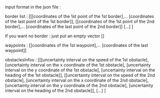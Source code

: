 input format in the json file :

border list :
[[[coordinates of the 1st point of the 1st border],... [coordinates of the last point of the 1st border]],
[[coordinates of the 1st point of the 2nd border],... [coordinates of the last point of the 2nd border]]
[...]
]

If you want no border : just put an empty vector []

waypoints :
[[coordinates of the 1st waypoint],... [coordinates of the last waypoint]]

obstaclesInfos :
[[[uncertainty interval on the speed of the 1st obstacle], [uncertainty interval on the x coordinate of the 1st obstacle], [uncertainty interval on the y coordinate of the 1st obstacle], [uncertainty interval on the heading of the 1st obstacle]],
[[uncertainty interval on the speed of the 2nd obstacle], [uncertainty interval on the x coordinate of the 2nd obstacle], [uncertainty interval on the y coordinate of the 2nd obstacle], [uncertainty interval on the heading of the 2nd obstacle]],
[...]
]